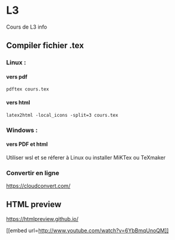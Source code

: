 # L3
Cours de L3 info

## Compiler fichier .tex 
### Linux : 
#### vers pdf
``` 
pdftex cours.tex
```
#### vers html
``` 
latex2html -local_icons -split=3 cours.tex
``` 

### Windows :
#### vers PDF et html 
Utiliser wsl et se réferer à Linux
ou 
installer MiKTex ou TeXmaker 

### Convertir en ligne 
https://cloudconvert.com/

## HTML preview 
https://htmlpreview.github.io/ 

[[embed url=http://www.youtube.com/watch?v=6YbBmqUnoQM]]
